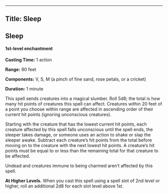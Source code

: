 -------------------------
Title: Sleep
-------------------------

## Sleep

#### 1st-level enchantment


**Casting Time:** 1 action

**Range:** 90 feet

**Components:** V, S, M (a pinch of fine sand, rose petals,
or a cricket)

**Duration:** 1 minute


This spell sends creatures into a magical slumber. Roll 5d8; the total
is how many hit points of creatures this spell can affect. Creatures
within 20 feet of a point you choose within range are affected in
ascending order of their current hit points (ignoring unconscious
creatures).

Starting with the creature that has the lowest current hit points, each
creature affected by this spell falls unconscious until the spell ends,
the sleeper takes damage, or someone uses an action to shake or slap the
sleeper awake. Subtract each creature’s hit points from the total before
moving on to the creature with the next lowest hit points. A creature’s
hit points must be equal to or less than the remaining total for that
creature to be affected.

Undead and creatures immune to being charmed aren’t affected by this
spell.

**At Higher Levels.** When you cast this spell using a spell
slot of 2nd level or higher, roll an additional 2d8 for each slot level
above 1st.


